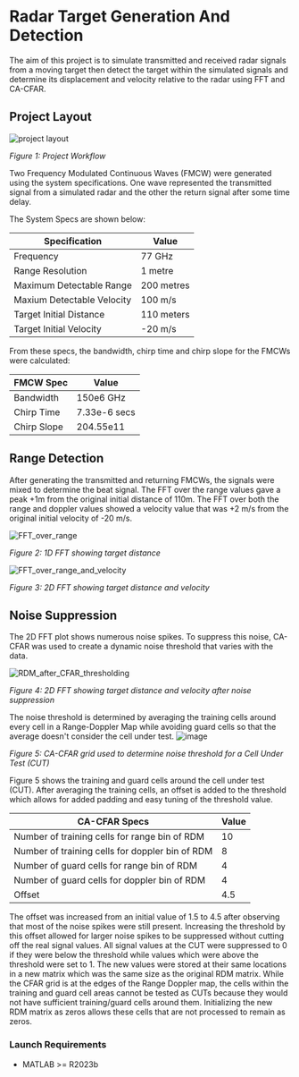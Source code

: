 # Radar Target Generation And Detection
The aim of this project is to simulate transmitted and received radar signals from a moving target then detect the target within the simulated signals and determine its displacement and velocity relative to the radar using FFT and CA-CFAR.

## Project Layout

![project layout](https://github.com/Anna-LeeMcLean/radar_target_generation_and_detection/assets/60242931/15b9431f-ba12-4200-956b-4f8a387de3d3)

*Figure 1: Project Workflow*

Two Frequency Modulated Continuous Waves (FMCW) were generated using the system specifications. One wave represented the transmitted signal from a simulated radar and the other the return signal after some time delay.

The System Specs are shown below:

|Specification| Value |
|-|-|
|Frequency| 77 GHz|
| Range Resolution | 1 metre |
| Maximum Detectable Range | 200 metres |
| Maxium Detectable Velocity | 100 m/s |
| Target Initial Distance | 110 meters |
| Target Initial Velocity | -20 m/s |

From these specs, the bandwidth, chirp time and chirp slope for the FMCWs were calculated:

| FMCW Spec | Value |
|-|-|
| Bandwidth | 150e6 GHz |
| Chirp Time | 7.33e-6 secs |
| Chirp Slope | 204.55e11 |

## Range Detection
After generating the transmitted and returning FMCWs, the signals were mixed to determine the beat signal. The FFT over the range values gave a peak +1m from the original initial distance of 110m. The FFT over both the range and doppler values showed a velocity value that was +2 m/s from the original initial velocity of -20 m/s.

![FFT_over_range](https://github.com/Anna-LeeMcLean/radar_target_generation_and_detection/assets/60242931/885d1b68-8753-42d9-b2ef-cdf38ebf00e5)

*Figure 2: 1D FFT showing target distance*

![FFT_over_range_and_velocity](https://github.com/Anna-LeeMcLean/radar_target_generation_and_detection/assets/60242931/3a8d3577-90ea-47ae-84d0-6df01749b3b9)

*Figure 3: 2D FFT showing target distance and velocity*

## Noise Suppression
The 2D FFT plot shows numerous noise spikes. To suppress this noise, CA-CFAR was used to create a dynamic noise threshold that varies with the data.

![RDM_after_CFAR_thresholding](https://github.com/Anna-LeeMcLean/radar_target_generation_and_detection/assets/60242931/e2a6562f-7427-43e6-a3ad-6c629bef0fa9)

*Figure 4: 2D FFT showing target distance and velocity after noise suppression*

The noise threshold is determined by averaging the training cells around every cell in a Range-Doppler Map while avoiding guard cells so that the average doesn't consider the cell under test.
![image](https://github.com/Anna-LeeMcLean/radar_target_generation_and_detection/assets/60242931/a49343fa-dc2f-41fa-bcaa-c1d24cee2d6e)

*Figure 5: CA-CFAR grid used to determine noise threshold for a Cell Under Test (CUT)*

Figure 5 shows the training and guard cells around the cell under test (CUT). After averaging the training cells, an offset is added to the threshold which allows for added padding and easy tuning of the threshold value.  

| CA-CFAR Specs | Value |
|-|-|
| Number of training cells for range bin of RDM | 10 |
| Number of training cells for doppler bin of RDM | 8 |
| Number of guard cells for range bin of RDM | 4 |
| Number of guard cells for doppler bin of RDM | 4 |
| Offset | 4.5 |

The offset was increased from an initial value of 1.5 to 4.5 after observing that most of the noise spikes were still present. Increasing the threshold by this offset allowed for larger noise spikes to be suppressed without cutting off the real signal values. All signal values at the CUT were suppressed to 0 if they were below the threshold while values which were above the threshold were set to 1. The new values were stored at their same locations in a new matrix which was the same size as the original RDM matrix. While the CFAR grid is at the edges of the Range Doppler map, the cells within the training and guard cell areas cannot be tested as CUTs because they would not have sufficient training/guard cells around them. Initializing the new RDM matrix as zeros allows these cells that are not processed to remain as zeros.

### Launch Requirements
* MATLAB >= R2023b
